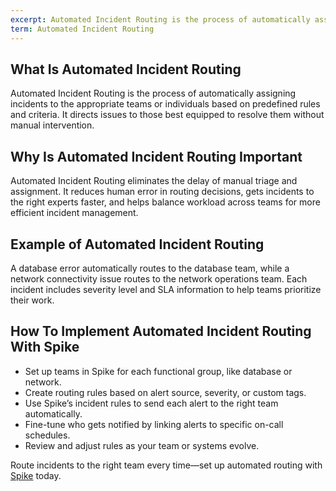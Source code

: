 ```yaml
---
excerpt: Automated Incident Routing is the process of automatically assigning incidents to the appropriate teams or individuals based on predefined rules and criteria.
term: Automated Incident Routing
---
```

## What Is Automated Incident Routing

Automated Incident Routing is the process of automatically assigning incidents to the appropriate teams or individuals based on predefined rules and criteria. It directs issues to those best equipped to resolve them without manual intervention.

## Why Is Automated Incident Routing Important

Automated Incident Routing eliminates the delay of manual triage and assignment. It reduces human error in routing decisions, gets incidents to the right experts faster, and helps balance workload across teams for more efficient incident management.

## Example of Automated Incident Routing

A database error automatically routes to the database team, while a network connectivity issue routes to the network operations team. Each incident includes severity level and SLA information to help teams prioritize their work.

## How To Implement Automated Incident Routing With Spike

- Set up teams in Spike for each functional group, like database or network.
- Create routing rules based on alert source, severity, or custom tags.
- Use Spike’s incident rules to send each alert to the right team automatically.
- Fine-tune who gets notified by linking alerts to specific on-call schedules.
- Review and adjust rules as your team or systems evolve.

Route incidents to the right team every time—set up automated routing with [Spike](https://app.spike.sh/signup) today.